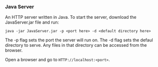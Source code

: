 ### Java Server

An HTTP server written in Java. To start the server, download the JavaServer.jar file and run:

`java -jar JavaServer.jar -p <port here> -d <default directory here>`

The -p flag sets the port the server will run on.
The -d flag sets the defaul directory to serve. Any files in that directory can be accessed from the browser.

Open a browser and go to `HTTP://localhost:<port>`.
